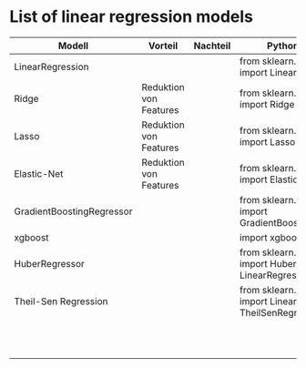 # List of linear regression models

| Modell                    | Vorteil                | Nachteil | Python Import                                                        | Link zur Dokumentation                                                                            |            Bemerkung            |   |
|---------------------------|------------------------|----------|----------------------------------------------------------------------|---------------------------------------------------------------------------------------------------|:-------------------------------:|---|
| LinearRegression          |                        |          | from sklearn.linear_model import LinearRegression                    | https://scikit-learn.org/stable/modules/generated/sklearn.linear_model.LinearRegression.html      |                                 |   |
| Ridge                     | Reduktion von Features |          | from sklearn.linear_model import Ridge                               | https://scikit-learn.org/stable/modules/generated/sklearn.linear_model.Ridge.html                 |                                 |   |
| Lasso                     | Reduktion von Features |          | from sklearn.linear_model import Lasso                               | https://scikit-learn.org/stable/modules/generated/sklearn.linear_model.Lasso.html                 |                                 |   |
| Elastic-Net               | Reduktion von Features |          | from sklearn.linear_model import ElasticNet                          | https://scikit-learn.org/stable/modules/generated/sklearn.linear_model.ElasticNet.html            | Kombination von Ridge und Lasso |   |
| GradientBoostingRegressor |                        |          | from sklearn.ensemble import GradientBoostingRegressor               | https://scikit-learn.org/stable/modules/generated/sklearn.ensemble.GradientBoostingRegressor.html |                                 |   |
| xgboost                   |                        |          | import xgboost                                                       | https://xgboost.readthedocs.io/en/stable/python/python_intro.html                                 |                                 |   |
| HuberRegressor            |                        |          | from sklearn.linear_model import HuberRegressor, LinearRegression    | https://scikit-learn.org/stable/modules/generated/sklearn.linear_model.HuberRegressor.html        |                                 |   |
| Theil-Sen Regression      |                        |          | from sklearn.linear_model import LinearRegression, TheilSenRegressor | https://scikit-learn.org/stable/auto_examples/linear_model/plot_theilsen.html                     |                                 |   |
|                           |                        |          |                                                                      |                                                                                                   |                                 |   |
|                           |                        |          |                                                                      |                                                                                                   |                                 |   |
|                           |                        |          |                                                                      |                                                                                                   |                                 |   |
|                           |                        |          |                                                                      |                                                                                                   |                                 |   |
|                           |                        |          |                                                                      |                                                                                                   |                                 |   |
|                           |                        |          |                                                                      |                                                                                                   |                                 |   |
|                           |                        |          |                                                                      |                                                                                                   |                                 |   |
|                           |                        |          |                                                                      |                                                                                                   |                                 |   |
|                           |                        |          |                                                                      |                                                                                                   |                                 |   |
|                           |                        |          |                                                                      |                                                                                                   |                                 |   |
|                           |                        |          |                                                                      |                                                                                                   |                                 |   |
